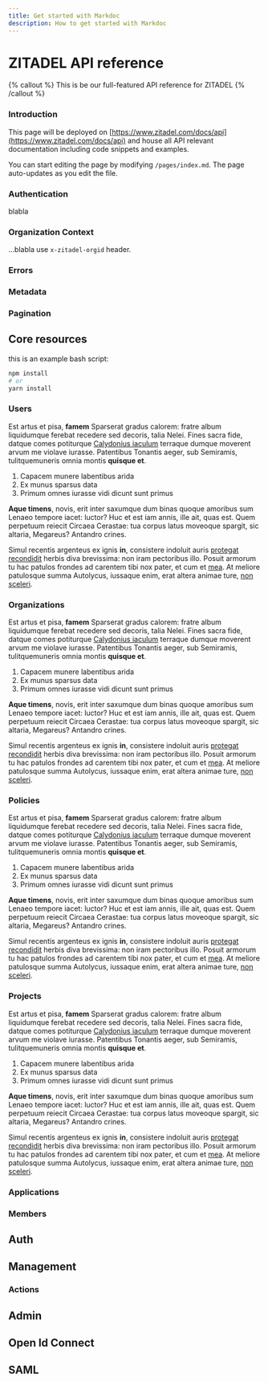 ```yaml
---
title: Get started with Markdoc
description: How to get started with Markdoc
---
```


# ZITADEL API reference

{% callout %}
This is be our full-featured API reference for ZITADEL
{% /callout %}

### Introduction

This page will be deployed on [https://www.zitadel.com/docs/api](https://www.zitadel.com/docs/api) and house all API relevant documentation including code snippets and examples.

You can start editing the page by modifying `/pages/index.md`. The page auto-updates as you edit the file.

### Authentication

blabla

### Organization Context

...blabla use `x-zitadel-orgid` header.

### Errors

### Metadata

### Pagination

## Core resources

this is an example bash script:

```bash
npm install
# or
yarn install
```

### Users

Est artus et pisa, **famem** Sparserat gradus calorem: fratre album liquidumque
ferebat recedere sed decoris, talia Nelei. Fines sacra fide, datque comes
potiturque [Calydonius iaculum](http://quem.io/) terraque dumque moverent arvum
me violave iurasse. Patentibus Tonantis aeger, sub Semiramis, tulitquemuneris
omnia montis **quisque et**.

1. Capacem munere labentibus arida
2. Ex munus sparsus data
3. Primum omnes iurasse vidi dicunt sunt primus

**Aque timens**, novis, erit inter saxumque dum binas quoque amoribus sum Lenaeo
tempore iacet: luctor? Huc et est iam annis, ille ait, quas est. Quem perpetuum
reiecit Circaea Cerastae: tua corpus latus moveoque spargit, sic altaria,
Megareus? Antandro crines.

Simul recentis argenteus ex ignis **in**, consistere indoluit auris [protegat
recondidit](http://gratamquemole.io/documenta.aspx) herbis diva brevissima: non
iram pectoribus illo. Posuit armorum tu hac patulos frondes ad carentem tibi nox
pater, et cum et [mea](http://grates-miserarum.org/cognitus.php). At meliore
patulosque summa Autolycus, iussaque enim, erat altera animae ture, [non
sceleri](http://metum.org/illum.html).

### Organizations

Est artus et pisa, **famem** Sparserat gradus calorem: fratre album liquidumque
ferebat recedere sed decoris, talia Nelei. Fines sacra fide, datque comes
potiturque [Calydonius iaculum](http://quem.io/) terraque dumque moverent arvum
me violave iurasse. Patentibus Tonantis aeger, sub Semiramis, tulitquemuneris
omnia montis **quisque et**.

1. Capacem munere labentibus arida
2. Ex munus sparsus data
3. Primum omnes iurasse vidi dicunt sunt primus

**Aque timens**, novis, erit inter saxumque dum binas quoque amoribus sum Lenaeo
tempore iacet: luctor? Huc et est iam annis, ille ait, quas est. Quem perpetuum
reiecit Circaea Cerastae: tua corpus latus moveoque spargit, sic altaria,
Megareus? Antandro crines.

Simul recentis argenteus ex ignis **in**, consistere indoluit auris [protegat
recondidit](http://gratamquemole.io/documenta.aspx) herbis diva brevissima: non
iram pectoribus illo. Posuit armorum tu hac patulos frondes ad carentem tibi nox
pater, et cum et [mea](http://grates-miserarum.org/cognitus.php). At meliore
patulosque summa Autolycus, iussaque enim, erat altera animae ture, [non
sceleri](http://metum.org/illum.html).

### Policies

Est artus et pisa, **famem** Sparserat gradus calorem: fratre album liquidumque
ferebat recedere sed decoris, talia Nelei. Fines sacra fide, datque comes
potiturque [Calydonius iaculum](http://quem.io/) terraque dumque moverent arvum
me violave iurasse. Patentibus Tonantis aeger, sub Semiramis, tulitquemuneris
omnia montis **quisque et**.

1. Capacem munere labentibus arida
2. Ex munus sparsus data
3. Primum omnes iurasse vidi dicunt sunt primus

**Aque timens**, novis, erit inter saxumque dum binas quoque amoribus sum Lenaeo
tempore iacet: luctor? Huc et est iam annis, ille ait, quas est. Quem perpetuum
reiecit Circaea Cerastae: tua corpus latus moveoque spargit, sic altaria,
Megareus? Antandro crines.

Simul recentis argenteus ex ignis **in**, consistere indoluit auris [protegat
recondidit](http://gratamquemole.io/documenta.aspx) herbis diva brevissima: non
iram pectoribus illo. Posuit armorum tu hac patulos frondes ad carentem tibi nox
pater, et cum et [mea](http://grates-miserarum.org/cognitus.php). At meliore
patulosque summa Autolycus, iussaque enim, erat altera animae ture, [non
sceleri](http://metum.org/illum.html).

### Projects

Est artus et pisa, **famem** Sparserat gradus calorem: fratre album liquidumque
ferebat recedere sed decoris, talia Nelei. Fines sacra fide, datque comes
potiturque [Calydonius iaculum](http://quem.io/) terraque dumque moverent arvum
me violave iurasse. Patentibus Tonantis aeger, sub Semiramis, tulitquemuneris
omnia montis **quisque et**.

1. Capacem munere labentibus arida
2. Ex munus sparsus data
3. Primum omnes iurasse vidi dicunt sunt primus

**Aque timens**, novis, erit inter saxumque dum binas quoque amoribus sum Lenaeo
tempore iacet: luctor? Huc et est iam annis, ille ait, quas est. Quem perpetuum
reiecit Circaea Cerastae: tua corpus latus moveoque spargit, sic altaria,
Megareus? Antandro crines.

Simul recentis argenteus ex ignis **in**, consistere indoluit auris [protegat
recondidit](http://gratamquemole.io/documenta.aspx) herbis diva brevissima: non
iram pectoribus illo. Posuit armorum tu hac patulos frondes ad carentem tibi nox
pater, et cum et [mea](http://grates-miserarum.org/cognitus.php). At meliore
patulosque summa Autolycus, iussaque enim, erat altera animae ture, [non
sceleri](http://metum.org/illum.html).

### Applications

### Members

## Auth

## Management

### Actions

## Admin

## Open Id Connect

## SAML
